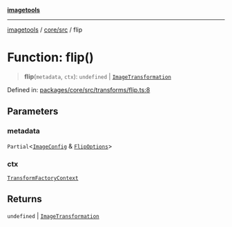 [**imagetools**](../../../README.md)

***

[imagetools](../../../modules.md) / [core/src](../README.md) / flip

# Function: flip()

> **flip**(`metadata`, `ctx`): `undefined` \| [`ImageTransformation`](../type-aliases/ImageTransformation.md)

Defined in: [packages/core/src/transforms/flip.ts:8](https://github.com/JonasKruckenberg/imagetools/blob/87fff79acddac50a50f7aee7c6a68a0623fbc68f/packages/core/src/transforms/flip.ts#L8)

## Parameters

### metadata

`Partial`\<[`ImageConfig`](../type-aliases/ImageConfig.md) & [`FlipOptions`](../interfaces/FlipOptions.md)\>

### ctx

[`TransformFactoryContext`](../interfaces/TransformFactoryContext.md)

## Returns

`undefined` \| [`ImageTransformation`](../type-aliases/ImageTransformation.md)
